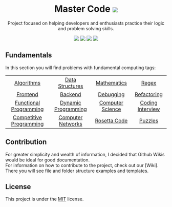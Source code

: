 <div>
  <h1 align="center">Master Code <img align="center" src="./.github/cat.svg"/></h1>
  <p align="center">
    Project focused on helping developers and enthusiasts practice their logic and problem solving skills.
  </p>
</div>

<p align="center">
  <img src="https://img.shields.io/github/stars/wesleydamasceno/master-code?style=for-the-badge">
  <img src="https://img.shields.io/github/contributors/wesleydamasceno/master-code?logoColor=green&style=for-the-badge">
  <img src="https://img.shields.io/github/issues/wesleydamasceno/master-code?style=for-the-badge">
  <img src="https://img.shields.io/github/license/wesleydamasceno/master-code?style=for-the-badge">
</p>


## Fundamentals

In this section you will find problems with fundamental computing tags:

<table align="center">
  <tbody>
    <tr>
      <td align="center"><a href="./contents/algorithms/home.md">Algorithms</a></td>
      <td align="center"><a href="./contents/data-structures/home.md">Data Structures</a></td>
      <td align="center"><a href="./contents/mathematics/home.md">Mathematics</a></td>
      <td align="center"><a href="./contents/regex/home.md">Regex</a></td>
    </tr>
    <tr>
      <td align="center"><a href="./contents/frontend/home.md">Frontend</a></td>
      <td align="center"><a href="./contents/backend/home.md">Backend</a></td>
      <td align="center"><a href="./contents/debugging/home.md">Debugging</a></td>
      <td align="center"><a href="./contents/refactoring/home.md">Refactoring</a></td>
    </tr>
    <tr>
      <td align="center"><a href="./contents/functional-programming/home.md">Functional Programming</a></td>
      <td align="center"><a href="./contents/dynamic-programming/home.md">Dynamic Programming</a></td>
      <td align="center"><a href="./contents/computer-science/home.md">Computer Science</a></td>
      <td align="center"><a href="./contents/coding-interview/home.md">Coding Interview</a></td>
    </tr>
    <tr>
      <td align="center"><a href="./contents/competitive-programming/home.md">Competitive Programming</a></td>
      <td align="center"><a href="./contents/computer-networks/home.md">Computer Networks</a></td>
      <td align="center"><a href="./contents/rosetta-code/home.md">Rosetta Code</a></td>
      <td align="center"><a href="./contents/puzzles/home.md">Puzzles</a></td>
    </tr>
  </tbody>
</table>

## Contribution

<p>
  For greater simplicity and wealth of information, I decided that Github Wikis would be ideal for good documentation. <br>
  For information on how to contribute to the project, check out our [Wiki].
  There you will see file and folder structure examples and templates.
</p>

## License

This project is under the [MIT](./LICENSE) license.